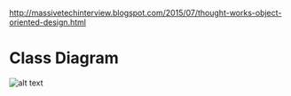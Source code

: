 http://massivetechinterview.blogspot.com/2015/07/thought-works-object-oriented-design.html

# Class Diagram
![alt text](http://1.bp.blogspot.com/-z7GMS9_lG0E/UJ545jL2flI/AAAAAAAADFE/0eU-5yvhKQw/s1600/elevator-class+diagram.png)
